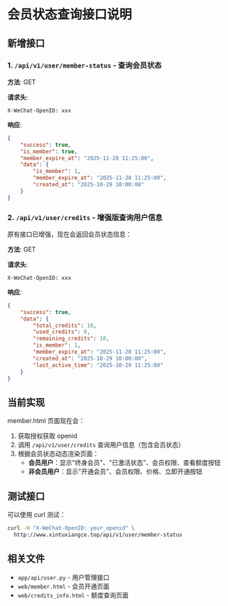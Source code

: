 # 会员状态查询接口说明

## 新增接口

### 1. `/api/v1/user/member-status` - 查询会员状态

**方法**: GET

**请求头**:
```
X-WeChat-OpenID: xxx
```

**响应**:
```json
{
    "success": true,
    "is_member": true,
    "member_expire_at": "2025-11-28 11:25:00",
    "data": {
        "is_member": 1,
        "member_expire_at": "2025-11-28 11:25:00",
        "created_at": "2025-10-29 10:00:00"
    }
}
```

### 2. `/api/v1/user/credits` - 增强版查询用户信息

原有接口已增强，现在会返回会员状态信息：

**方法**: GET

**请求头**:
```
X-WeChat-OpenID: xxx
```

**响应**:
```json
{
    "success": true,
    "data": {
        "total_credits": 10,
        "used_credits": 0,
        "remaining_credits": 10,
        "is_member": 1,
        "member_expire_at": "2025-11-28 11:25:00",
        "created_at": "2025-10-29 10:00:00",
        "last_active_time": "2025-10-29 11:25:00"
    }
}
```

## 当前实现

member.html 页面现在会：
1. 获取授权获取 openid
2. 调用 `/api/v1/user/credits` 查询用户信息（包含会员状态）
3. 根据会员状态动态渲染页面：
   - **会员用户**：显示"终身会员"、"已激活状态"、会员权限、查看额度按钮
   - **非会员用户**：显示"开通会员"、会员权限、价格、立即开通按钮

## 测试接口

可以使用 curl 测试：

```bash
curl -H "X-WeChat-OpenID: your_openid" \
  http://www.xintuxiangce.top/api/v1/user/member-status
```

## 相关文件

- `app/api/user.py` - 用户管理接口
- `web/member.html` - 会员开通页面
- `web/credits_info.html` - 额度查询页面

